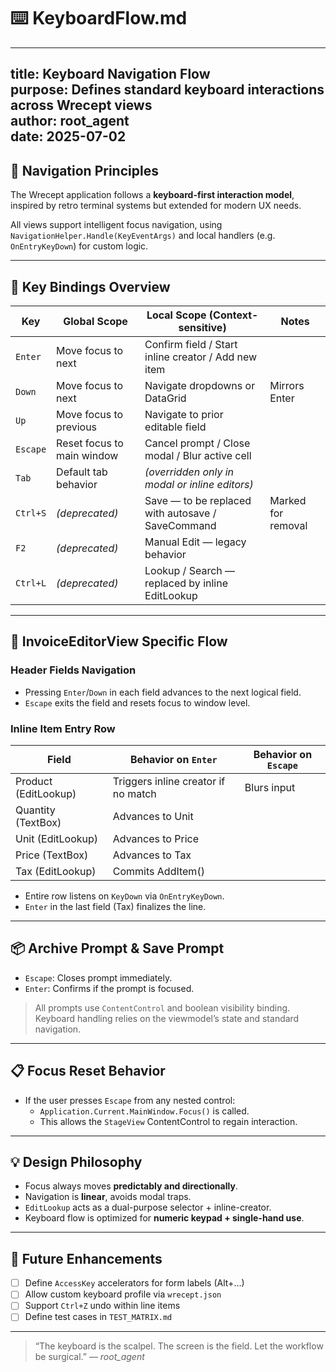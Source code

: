# ⌨️ KeyboardFlow.md

---
**title:** Keyboard Navigation Flow  
**purpose:** Defines standard keyboard interactions across Wrecept views  
**author:** root_agent  
**date:** 2025-07-02  
---

## 🧭 Navigation Principles

The Wrecept application follows a **keyboard-first interaction model**, inspired by retro terminal systems but extended for modern UX needs.

All views support intelligent focus navigation, using `NavigationHelper.Handle(KeyEventArgs)` and local handlers (e.g. `OnEntryKeyDown`) for custom logic.

---

## 🔑 Key Bindings Overview

| Key            | Global Scope          | Local Scope (Context-sensitive)                         | Notes |
|----------------|-----------------------|----------------------------------------------------------|-------|
| `Enter`        | Move focus to next    | Confirm field / Start inline creator / Add new item     |       |
| `Down`         | Move focus to next    | Navigate dropdowns or DataGrid                          | Mirrors Enter |
| `Up`           | Move focus to previous| Navigate to prior editable field                        |       |
| `Escape`       | Reset focus to main window | Cancel prompt / Close modal / Blur active cell    |       |
| `Tab`          | Default tab behavior  | *(overridden only in modal or inline editors)*          |       |
| `Ctrl+S`       | _(deprecated)_        | Save — to be replaced with autosave / SaveCommand       | Marked for removal |
| `F2`           | _(deprecated)_        | Manual Edit — legacy behavior                           |      |
| `Ctrl+L`       | _(deprecated)_        | Lookup / Search — replaced by inline EditLookup         |      |

---

## 🧾 InvoiceEditorView Specific Flow

### Header Fields Navigation

- Pressing `Enter`/`Down` in each field advances to the next logical field.
- `Escape` exits the field and resets focus to window level.

### Inline Item Entry Row

| Field          | Behavior on `Enter`      | Behavior on `Escape`        |
|----------------|--------------------------|-----------------------------|
| Product (EditLookup) | Triggers inline creator if no match | Blurs input |
| Quantity (TextBox)   | Advances to Unit    |                             |
| Unit (EditLookup)    | Advances to Price   |                             |
| Price (TextBox)      | Advances to Tax     |                             |
| Tax (EditLookup)     | Commits AddItem()   |                             |

- Entire row listens on `KeyDown` via `OnEntryKeyDown`.
- `Enter` in the last field (Tax) finalizes the line.

---

## 📦 Archive Prompt & Save Prompt

- `Escape`: Closes prompt immediately.
- `Enter`: Confirms if the prompt is focused.

> All prompts use `ContentControl` and boolean visibility binding.
> Keyboard handling relies on the viewmodel’s state and standard navigation.

---

## 📋 Focus Reset Behavior

- If the user presses `Escape` from any nested control:
  - `Application.Current.MainWindow.Focus()` is called.
  - This allows the `StageView` ContentControl to regain interaction.

---

## 💡 Design Philosophy

- Focus always moves **predictably and directionally**.
- Navigation is **linear**, avoids modal traps.
- `EditLookup` acts as a dual-purpose selector + inline-creator.
- Keyboard flow is optimized for **numeric keypad + single-hand use**.

---

## 🔧 Future Enhancements

- [ ] Define `AccessKey` accelerators for form labels (Alt+…)
- [ ] Allow custom keyboard profile via `wrecept.json`
- [ ] Support `Ctrl+Z` undo within line items
- [ ] Define test cases in `TEST_MATRIX.md`

---

> “The keyboard is the scalpel. The screen is the field. Let the workflow be surgical.”
> — *root_agent*